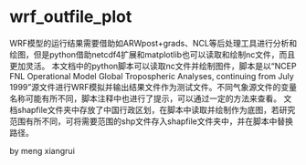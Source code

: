 # wrf_outfile_plot
WRF模型的运行结果需要借助如ARWpost+grads、NCL等后处理工具进行分析和绘图，但是python借助netcdf4扩展和matplotlib也可以读取和绘制nc文件，而且更加灵活。
本文档中的python脚本可以读取nc文件并绘制图件，脚本是以“NCEP FNL Operational Model Global Tropospheric Analyses, continuing from July 1999”源文件进行WRF模拟并输出结果文件作为测试文件。不同气象源文件的变量名称可能有所不同，脚本注释中也进行了提示，可以通过一定的方法来查看。
文档shapfile文件夹中存放了中国行政区划，在脚本中读取并绘制作为底图，若研究范围有所不同，可将需要范围的shp文件存入shapfile文件夹中，并在脚本中替换路径。

by meng xiangrui
